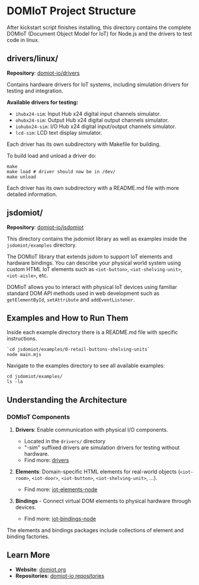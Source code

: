 # DOMIoT Project Structure

After kickstart script finishes installing, this directory contains the complete DOMIoT (Document Object Model for IoT) for Node.js and the drivers to test code in linux.

## drivers/linux/

**Repository**: [domiot-io/drivers](https://github.com/domiot-io/drivers.git)

Contains hardware drivers for IoT systems, including simulation drivers for testing and integration.

**Available drivers for testing:**
- `ihubx24-sim`: Input Hub x24 digital input channels simulator.
- `ohubx24-sim`: Output Hub x24 digital output channels simulator.  
- `iohubx24-sim`: I/O Hub x24 digital input/output channels simulator.
- `lcd-sim`: LCD text display simulator.

Each driver has its own subdirectory with Makefile for building.

To build load and unload a driver do:
```
make
make load # driver should now be in /dev/
make unload
```

Each driver has its own subdirectory with a README.md file with more detailed information.

## jsdomiot/

**Repository**: [domiot-io/jsdomiot](https://github.com/domiot-io/jsdomiot.git)

This directory contains the jsdomiot library as well as examples inside the `jsdomiot/examples` directory.

The DOMIoT library that extends jsdom to support IoT elements and hardware bindings. You can describe your physical world system using custom HTML IoT elements such as `<iot-button>`, `<iot-shelving-unit>`, `<iot-aisle>`, etc.

DOMIoT allows you to interact with physical IoT devices using familiar standard DOM API methods used in web development such as `getElementById`, `setAttribute` and `addEventListener`.

## Examples and How to Run Them

Inside each example directory there is a README.md file with specific instructions.

```
`cd jsdomiot/examples/0-retail-buttons-shelving-units`
node main.mjs
```

Navigate to the examples directory to see all available examples:
```
cd jsdomiot/examples/
ls -la
```

## Understanding the Architecture

### DOMIoT Components

1. **Drivers**: Enable communication with physical I/O components.
   - Located in the `drivers/` directory
   - "-sim" suffixed drivers are simulation drivers for testing without hardware.
   - Find more: [drivers](https://github.com/domiot-io/drivers)

2. **Elements**: Domain-specific HTML elements for real-world objects (`<iot-room>`, `<iot-door>`, `<iot-button>`, `<iot-shelving-unit>`, ...).
   - Find more: [iot-elements-node](https://github.com/domiot-io/iot-elements-node)

3. **Bindings** - Connect virtual DOM elements to physical hardware through devices.
   - Find more: [iot-bindings-node](https://github.com/domiot-io/iot-bindings-node)


The elements and bindings packages include collections of element and binding factories.

## Learn More

- **Website**: [domiot.org](https://domiot.org)
- **Repositories**: [domiot-io repositories](https://github.com/domiot-io/)
